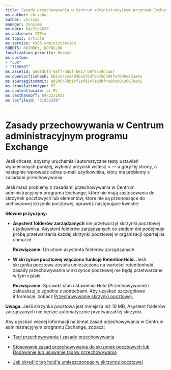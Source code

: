 ```yaml
---
title: Zasady przechowywania w Centrum administracyjnym programu Exchange nie działają
ms.author: chrisda
author: chrisda
manager: dansimp
ms.date: 04/21/2020
ms.audience: ITPro
ms.topic: article
ms.service: o365-administration
ROBOTS: NOINDEX, NOFOLLOW
localization_priority: Normal
ms.custom:
- "308"
- "3100007"
ms.assetid: a48fd5fd-4af7-4d5f-b617-b0f9334ccaa7
ms.openlocfilehash: bb2ce7ce2405be575dfdb79d304fef690e863a4e
ms.sourcegitcommit: e9206b7bb1bf2efd2471edbf4c60c00c3607bc41
ms.translationtype: MT
ms.contentlocale: pl-PL
ms.lasthandoff: 04/22/2021
ms.locfileid: "51952238"
---
```

# <a name="retention-policies-in-exchange-admin-center"></a>Zasady przechowywania w Centrum administracyjnym programu Exchange

Jeśli chcesz, abyśmy uruchamiali automatyczne testy ustawień wymienionych poniżej, wybierz przycisk wstecz < — u góry tej strony, a następnie wprowadź adres e-mail użytkownika, który ma problemy z zasadami przechowywania.

Jeśli masz problemy z zasadami przechowywania w Centrum administracyjnym programu Exchange, które nie mają zastosowania do skrzynek pocztowych lub elementów, które nie są przenoszące do archiwaowej skrzynki pocztowej, sprawdź następujące kwestie:

**Główne przyczyny:**

- **Asystent folderów zarządzanych** nie przetworzył skrzynki pocztowej użytkownika. Asystent folderów zarządzanych co siedem dni podejmuje próbę przetwarzania każdej skrzynki pocztowej w organizacji opartej na chmurze.

  **Rozwiązanie:** Uruchom asystenta folderów zarządzanych.

- **W skrzynce pocztowej** **włączono funkcję RetentionHold.** Jeśli skrzynka pocztowa została umieszczona na wartości retentionhold, zasady przechowywania w skrzynce pocztowej nie będą przetwarzane w tym czasie.

  **Rozwiązanie:** Sprawdź stan ustawienia Hold (Przechowywanie) i zaktualizuj je zgodnie z potrzebami. Aby uzyskać szczegółowe informacje, zobacz [Przechowywanie skrzynki pocztowej.](https://docs.microsoft.com/exchange/security-and-compliance/messaging-records-management/mailbox-retention-hold)
 
**Uwaga:** Jeśli skrzynka pocztowa jest mniejsza niż 10 MB, Asystent folderów zarządzanych nie będzie automatycznie przetwarzał tej skrzynki.
 
Aby uzyskać więcej informacji na temat zasad przechowywania w Centrum administracyjnym programu Exchange, zobacz:

- [Tagi przechowywania i zasady przechowywania](https://docs.microsoft.com/exchange/security-and-compliance/messaging-records-management/retention-tags-and-policies)

- [Stosowanie zasad przechowywania do skrzynek pocztowych lub](https://docs.microsoft.com/exchange/security-and-compliance/messaging-records-management/apply-retention-policy) [Dodawanie lub usuwanie tagów przechowywania](https://docs.microsoft.com/exchange/security-and-compliance/messaging-records-management/add-or-remove-retention-tags)

- [Jak określić typ hold'a umieszczonego w skrzynce pocztowej](https://docs.microsoft.com/microsoft-365/compliance/identify-a-hold-on-an-exchange-online-mailbox)
